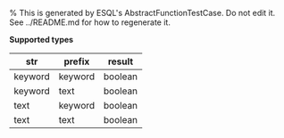 % This is generated by ESQL's AbstractFunctionTestCase. Do not edit it. See ../README.md for how to regenerate it.

**Supported types**

| str | prefix | result |
| --- | --- | --- |
| keyword | keyword | boolean |
| keyword | text | boolean |
| text | keyword | boolean |
| text | text | boolean |

